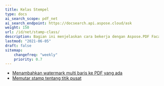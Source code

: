 ```yaml
---
title: Kelas Stempel
type: docs
ai_search_scope: pdf_net
ai_search_endpoint: https://docsearch.api.aspose.cloud/ask
weight: 150
url: /id/net/stamp-class/
description: Bagian ini menjelaskan cara bekerja dengan Aspose.PDF Facades menggunakan Kelas Stamp.
lastmod: "2021-06-05"
draft: false
sitemap:
    changefreq: "weekly"
    priority: 0.7
---
```

- [Menambahkan watermark multi baris ke PDF yang ada](/pdf/net/adding-multi-line-watermark-to-existing-pdf/)
- [Memutar stamp tentang titik pusat](/pdf/net/rotating-stamp-about-the-center-point/)